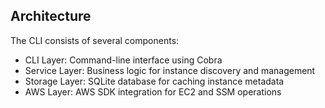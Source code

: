 ## Architecture

The CLI consists of several components:

- CLI Layer: Command-line interface using Cobra
- Service Layer: Business logic for instance discovery and management
- Storage Layer: SQLite database for caching instance metadata
- AWS Layer: AWS SDK integration for EC2 and SSM operations


